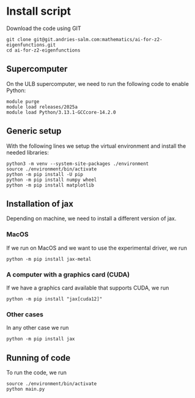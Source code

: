 # Install script
Download the code using GIT

	git clone git@git.andries-salm.com:mathematics/ai-for-z2-eigenfunctions.git
	cd ai-for-z2-eigenfunctions

## Supercomputer
On the ULB supercomputer, we need to run the following code to enable Python:

	module purge
	module load releases/2025a
	module load Python/3.13.1-GCCcore-14.2.0

## Generic setup
With the following lines we setup the virtual environment and install the needed libraries:

	python3 -m venv --system-site-packages ./environment
	source ./environment/bin/activate
	python -m pip install -U pip
	python -m pip install numpy wheel
	python -m pip install matplotlib

## Installation of jax
Depending on machine, we need to install a different version of jax.

### MacOS
If we run on MacOS and we want to use the experimental driver, we run

	python -m pip install jax-metal

### A computer with a graphics card (CUDA)
If we have a graphics card available that supports CUDA, we run

	python -m pip install "jax[cuda12]"

### Other cases
In any other case we run

	python -m pip install jax

## Running of code
To run the code, we run

	source ./environment/bin/activate
	python main.py
